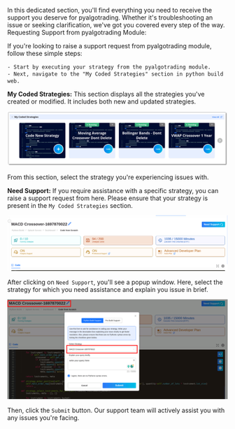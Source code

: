 In this dedicated section, you'll find everything you need to receive the support you deserve for pyalgotrading. Whether it's troubleshooting an issue or seeking clarification, we've got you covered every step of the way.
Requesting Support from pyalgotrading Module:

If you're looking to raise a support request from pyalgotrading module, follow these simple steps:
 ```
- Start by executing your strategy from the pyalgotrading module.
- Next, navigate to the "My Coded Strategies" section in python build web.
 ```

**My Coded Strategies:** This section displays all the strategies you've created or modified. It includes both new and updated strategies.

[![pythonbuild](../python_build/imgs_v2/python_build_my_strategies.png "Click to Enlarge or Ctrl+Click to open in a new Tab")](../python_build/imgs_v2/python_build_my_strategies.png)

From this section, select the strategy you're experiencing issues with.

**Need Support:** If you require assistance with a specific strategy, you can raise a support request from here. Please ensure that your strategy is present in the `My Coded Strategies` section.

[![pythonbuild](../python_build/imgs_v2/python_build_need_support.png "Click to Enlarge or Ctrl+Click to open in a new Tab")](../python_build/imgs_v2/python_build_need_support.png)

After clicking on `Need Support`, you'll see a popup window. Here, select the strategy for which you need assistance and explain you issue in brief.

[![pythonbuild](../python_build/imgs_v2/python_build_select_strategy.png "Click to Enlarge or Ctrl+Click to open in a new Tab")](../python_build/imgs_v2/python_build_select_strategy.png)

Then, click the `Submit` button. Our support team will actively assist you with any issues you're facing.